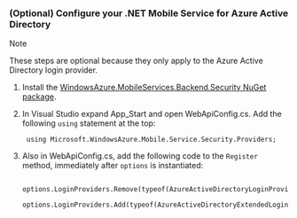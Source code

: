 ### (Optional) Configure your .NET Mobile Service for Azure Active Directory
> [!NOTE]
> These steps are optional because they only apply to the Azure Active Directory login provider.
> 
> 

1. Install the [WindowsAzure.MobileServices.Backend.Security NuGet package](https://www.nuget.org/packages/WindowsAzure.MobileServices.Backend.Security).
2. In Visual Studio expand App_Start and open WebApiConfig.cs. Add the following `using` statement at the top:
   
        using Microsoft.WindowsAzure.Mobile.Service.Security.Providers;
3. Also in WebApiConfig.cs, add the following code to the `Register` method, immediately after `options` is instantiated:
   
        options.LoginProviders.Remove(typeof(AzureActiveDirectoryLoginProvider));
        options.LoginProviders.Add(typeof(AzureActiveDirectoryExtendedLoginProvider));

